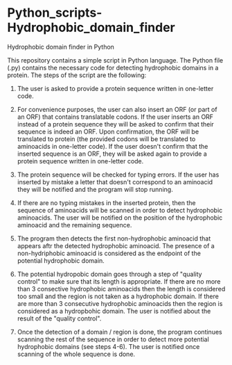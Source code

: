 # Python_scripts-Hydrophobic_domain_finder


Hydrophobic domain finder in Python

This repository contains a simple script in Python language. The Python file (.py) contains the necessary code for detecting hydrophobic domains in a protein. The steps of the script are the following:

1. The user is asked to provide a protein sequence written in one-letter code.

2. For convenience purposes, the user can also insert an ORF (or part of an ORF) that contains translatable codons. If the user inserts an ORF instead of a protein sequence they will be asked to confirm that their sequence is indeed an ORF. Upon confirmation, the ORF will be translated to protein (the provided codons will be translated to aminoacids in one-letter code). If the user doesn't confirm that the inserted sequence is an ORF, they will be asked again to provide a protein sequence written in one-letter code.

3. The protein sequence will be checked for typing errors. If the user has inserted by mistake a letter that doesn't correspond to an aminoacid they will be notified and the program will stop running. 

4. If there are no typing mistakes in the inserted protein, then the sequence of aminoacids will be scanned in order to detect hydrophobic aminoacids. The user will be notified on the position of the hydrophobic aminoacid and the remaining sequence. 

5. The program then detects the first non-hydrophobic aminoacid that appears aftr the detected hydrophobic aminoacid. The presence of a non-hydriphobic aminoacid is considered as the endpoint of the potential hydrophobic domain. 

6. The potential hydropobic domain goes through a step of "quality control" to make sure that its length is appropriate. If there are no more than 3 consective hydrophobic aminoacids then the length is considered too small and the region is not taken as a hydrophobic domain. If there are more than 3 consecutive hydrophobic aminoacids then the region is considered as a hydropbohic domain. The user is notified about the result of the "quality control". 

7. Once the detection of a domain / region is done, the program continues scanning the rest of the sequence in order to detect more potential hydrophobic domains (see steps 4-6). The user is notified once scanning of the whole sequence is done.
